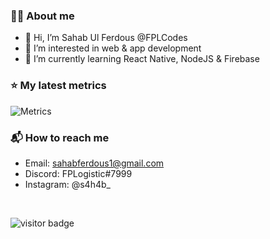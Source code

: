 ### 🙋‍♂️ About me
- 👋 Hi, I’m Sahab Ul Ferdous @FPLCodes
- 👀 I’m interested in web & app development
- 🌱 I’m currently learning React Native, NodeJS & Firebase

### ⭐ My latest metrics
![Metrics](https://metrics.lecoq.io/FPLCodes?template=classic&achievements=1&lines=1&introduction=1&achievements.threshold=C&achievements.secrets=true&achievements.display=compact&achievements.limit=0&introduction.title=true&config.timezone=Asia%2FKuala_Lumpur)

### 📬 How to reach me
- Email: sahabferdous1@gmail.com
- Discord: FPLogistic#7999
- Instagram: @s4h4b_

<br />

![visitor badge](https://visitor-badge-reloaded.herokuapp.com/badge?page_id=FPLCodes&lcolor=3f52ad&color=4280f1)

<!---
FPLCodes/FPLCodes is a ✨ special ✨ repository because its `README.md` (this file) appears on your GitHub profile.
You can click the Preview link to take a look at your changes.
--->

